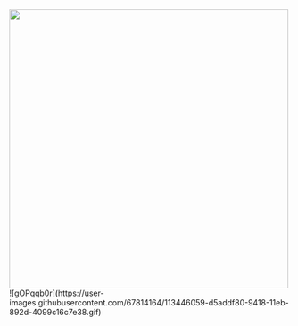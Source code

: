 <img src="https://user-images.githubusercontent.com/67814164/111081037-8c5e2480-852b-11eb-8a1f-b9394b63a303.gif" width="500"/>
![gOPqqb0r](https://user-images.githubusercontent.com/67814164/113446059-d5addf80-9418-11eb-892d-4099c16c7e38.gif)

